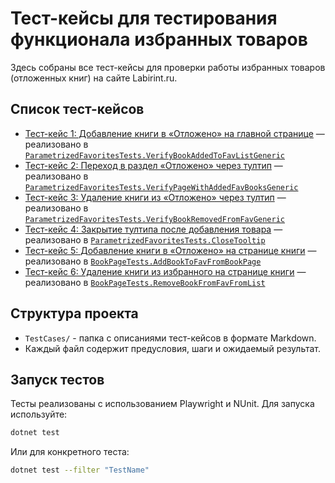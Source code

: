 # Тест-кейсы для тестирования функционала избранных товаров

Здесь собраны все тест-кейсы для проверки работы избранных товаров (отложенных книг) на сайте Labirint.ru.

## Список тест-кейсов

- [Тест-кейс 1: Добавление книги в «Отложено» на главной странице](TestCases/TestCase1.md) — реализовано в [`ParametrizedFavoritesTests.VerifyBookAddedToFavListGeneric`](../../../Tests/ParametrizedFavoritesTests.cs)
- [Тест-кейс 2: Переход в раздел «Отложено» через тултип](TestCases/TestCase2.md) — реализовано в [`ParametrizedFavoritesTests.VerifyPageWithAddedFavBooksGeneric`](../../../Tests/ParametrizedFavoritesTests.cs)
- [Тест-кейс 3: Удаление книги из «Отложено» через тултип](TestCases/TestCase3.md) — реализовано в [`ParametrizedFavoritesTests.VerifyBookRemovedFromFavGeneric`](../../../Tests/ParametrizedFavoritesTests.cs)
- [Тест-кейс 4: Закрытие тултипа после добавления товара](TestCases/TestCase4.md) — реализовано в [`ParametrizedFavoritesTests.CloseTooltip`](../../../Tests/ParametrizedFavoritesTests.cs)
- [Тест-кейс 5: Добавление книги в «Отложено» на странице книги](TestCases/TestCase5.md) — реализовано в [`BookPageTests.AddBookToFavFromBookPage`](../../../Tests/BookPageTests.cs)
- [Тест-кейс 6: Удаление книги из избранного на странице книги](TestCases/TestCase6.md) — реализовано в [`BookPageTests.RemoveBookFromFavFromList`](../../../Tests/BookPageTests.cs)

## Структура проекта

- `TestCases/` - папка с описаниями тест-кейсов в формате Markdown.
- Каждый файл содержит предусловия, шаги и ожидаемый результат.

## Запуск тестов

Тесты реализованы с использованием Playwright и NUnit. Для запуска используйте:

```bash
dotnet test
```

Или для конкретного теста:

```bash
dotnet test --filter "TestName"